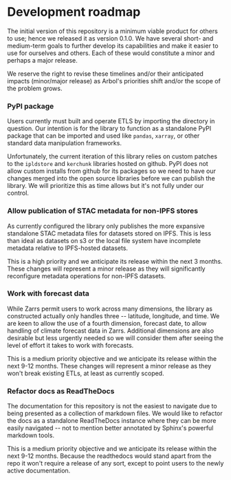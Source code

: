 Development roadmap
==================

The initial version of this repository is a minimum viable product for others to use; hence we released it as version 0.1.0. We have several short- and medium-term goals to further develop its capabilities and make it easier to use for ourselves and others. Each of these would constitute a minor and perhaps a major release.

We reserve the right to revise these timelines and/or their anticipated impacts (minor/major release) as Arbol's priorities shift and/or the scope of the problem grows.

### PyPI package

Users currently must built and operate ETLS by importing the directory in question. Our intention is for the library to function as a standalone PyPI package that can be imported and used like `pandas`, `xarray`, or other standard data manipulation frameworks.

Unfortunately, the current iteration of this library relies on custom patches to the `ipldstore` and `kerchunk` libraries hosted on github. PyPI does not allow custom installs from github for its packages so we need to have our changes merged into the open source libraries before we can publish the library. We will prioritize this as time allows but it's not fully under our control.

### Allow publication of STAC metadata for non-IPFS stores

As currently configured the library only publishes the more expansive standalone STAC metadata files for datasets stored on IPFS. This is less than ideal as datasets on s3 or the local file system have incomplete metadata relative to IPFS-hosted datasets.

This is a high priority and we anticipate its release within the next 3 months. These changes will represent a minor release as they will significantly reconfigure metadata operations for non-IPFS datasets.

### Work with forecast data

While Zarrs permit users to work across many dimensions, the library as constructed actually only handles three -- latitude, longitude, and time. We are keen to allow the use of a fourth dimension, forecast date, to allow handling of climate forecast data in Zarrs. Additional dimensions are also desirable but less urgently needed so we will consider them after seeing the level of effort it takes to work with forecasts.

This is a medium priority objective and we anticipate its release within the next 9-12 months. These changes will represent a minor release as they won't break existing ETLs, at least as currently scoped.

### Refactor docs as ReadTheDocs

The documentation for this repository is not the easiest to navigate due to being presented as a collection of markdown files. We would like to refactor the docs as a standalone ReadTheDocs instance where they can be more easily navigated -- not to mention better annotated by Sphinx's powerful markdown tools.

This is a medium priority objective and we anticipate its release within the next 9-12 months. Because the readthedocs would stand apart from the repo it won't require a release of any sort, except to point users to the newly active documentation.